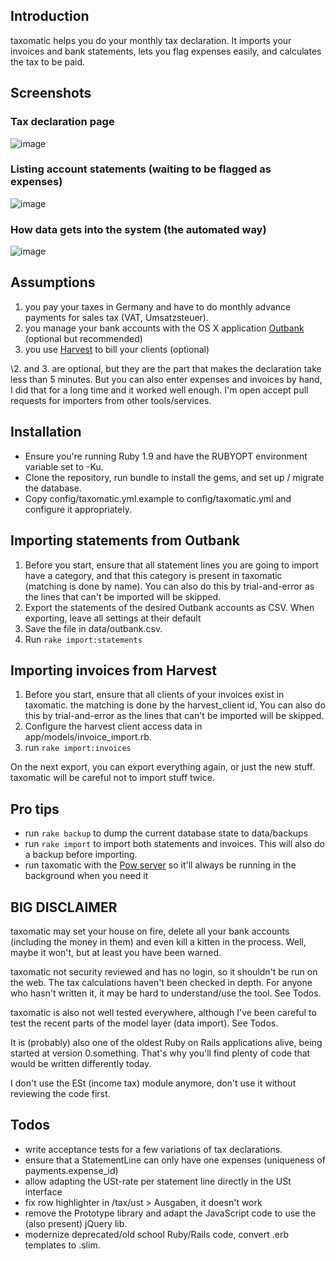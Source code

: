 ## Introduction

taxomatic helps you do your monthly tax declaration. It imports your invoices and bank statements, lets you flag expenses easily, and calculates the tax to be paid.

## Screenshots

### Tax declaration page

![image](https://raw.github.com/phillipoertel/taxomatic/master/doc/screenshots/tax_declaration.png)

### Listing account statements (waiting to be flagged as expenses)

![image](https://raw.github.com/phillipoertel/taxomatic/master/doc/screenshots/statement_lines.png)

### How data gets into the system (the automated way)

![image](https://raw.github.com/phillipoertel/taxomatic/master/doc/screenshots/rake_import.png)

## Assumptions

1. you pay your taxes in Germany and have to do monthly advance payments for sales tax (VAT, Umsatzsteuer).
1. you manage your bank accounts with the OS X application [Outbank](http://www.outbank.de/) (optional but recommended)
1. you use [Harvest](http://www.getharvest.com) to bill your clients (optional)

\2. and 3. are optional, but they are the part that makes the declaration take less than 5 minutes. 
But you can also enter expenses and invoices by hand, I did that for a long time and it worked well enough. I'm open accept pull requests for importers from other tools/services.

## Installation

* Ensure you're running Ruby 1.9 and have the RUBYOPT environment variable set to -Ku.
* Clone the repository, run bundle to install the gems, and set up / migrate the database.
* Copy config/taxomatic.yml.example to config/taxomatic.yml and configure it appropriately.

## Importing statements from Outbank

1. Before you start, ensure that all statement lines you are going to import have a category, and that this category is present in taxomatic (matching is done by name). You can also do this by trial-and-error as the lines that can't be imported will be skipped.
1. Export the statements of the desired Outbank accounts as CSV. When exporting, leave all settings at their default
2. Save the file in data/outbank.csv. 
3. Run `rake import:statements`

## Importing invoices from Harvest

1. Before you start, ensure that all clients of your invoices exist in taxomatic. the matching is done by the harvest_client id, You can also do this by trial-and-error as the lines that can't be imported will be skipped.
1. Configure the harvest client access data in app/models/invoice_import.rb.
3. run `rake import:invoices`

On the next export, you can export everything again, or just the new stuff. taxomatic will be careful not to import stuff twice.

## Pro tips

* run `rake backup` to dump the current database state to data/backups 
* run `rake import` to import both statements and invoices. This will also do a backup before importing.
* run taxomatic with the [Pow server](http://pow.cx) so it'll always be running in the background when you need it

## BIG DISCLAIMER

taxomatic may set your house on fire, delete all your bank accounts (including the money in them) and even kill a kitten in the process. Well, maybe it won't, but at least you have been warned.

taxomatic not security reviewed and has no login, so it shouldn't be run on the web. The tax calculations haven't been checked in depth. For anyone who hasn't written it, it may be hard to understand/use the tool. See Todos.

taxomatic is also not well tested everywhere, although I've been careful to test the recent parts of the model layer (data import). See Todos.

It is (probably) also one of the oldest Ruby on Rails applications alive, being started at version 0.something. That's why you'll find plenty of code that would be written differently today.

I don't use the ESt (income tax) module anymore, don't use it without reviewing the code first.

## Todos

* write acceptance tests for a few variations of tax declarations.
* ensure that a StatementLine can only have one expenses (uniqueness of payments.expense_id)
* allow adapting the USt-rate per statement line directly in the USt interface
* fix row highlighter in /tax/ust > Ausgaben, it doesn't work
* remove the Prototype library and adapt the JavaScript code to use the (also present) jQuery lib.
* modernize deprecated/old school Ruby/Rails code, convert .erb templates to .slim.